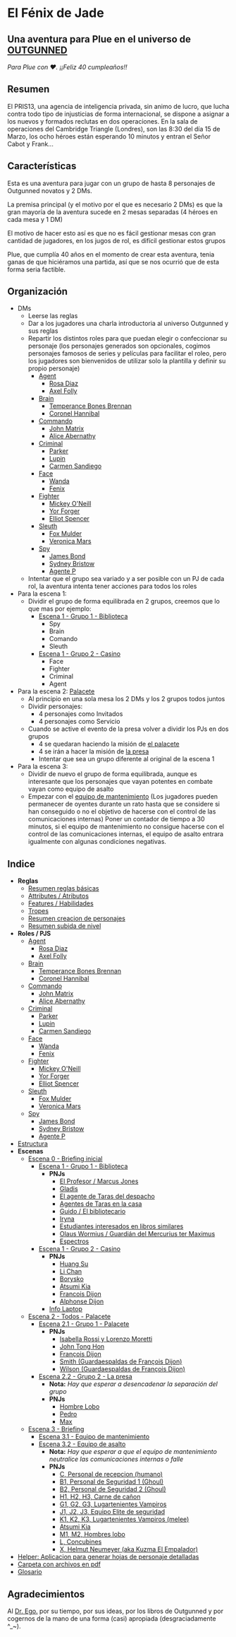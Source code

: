 # El Fénix de Jade

## Una aventura para Plue en el universo de [OUTGUNNED](https://twolittlemice.net/outgunned/)

*Para Plue con ❤️. ¡¡Feliz 40 cumpleaños!!*

## Resumen

El PRIS13, una agencia de inteligencia privada, sin animo de lucro, que lucha contra todo tipo de injusticias de forma internacional, se dispone a asignar a los nuevos y formados reclutas en dos operaciones. En la sala de operaciones del Cambridge Triangle (Londres), son las 8:30 del día 15 de Marzo, los ocho héroes están esperando 10 minutos y entran el Señor Cabot y Frank...

## Características

Esta es una aventura para jugar con un grupo de hasta 8 personajes de Outgunned novatos y 2 DMs.

La premisa principal (y el motivo por el que es necesario 2 DMs) es que la gran mayoría de la aventura sucede en 2 mesas separadas (4 héroes en cada mesa y 1 DM)

El motivo de hacer esto así es que no es fácil gestionar mesas con gran cantidad de jugadores, en los jugos de rol, es difícil gestionar estos grupos

Plue, que cumplía 40 años en el momento de crear esta aventura, tenia ganas de que hiciéramos una partida, así que se nos ocurrió que de esta forma seria factible.

## Organización

* DMs
    * Leerse las reglas
    * Dar a los jugadores una charla introductoria al universo Outgunned y sus reglas
    * Repartir los distintos roles para que puedan elegir o confeccionar su personaje (los personajes generados son opcionales, cogimos personajes famosos de series y películas para facilitar el roleo, pero los jugadores son bienvenidos de utilizar solo la plantilla y definir su propio personaje)
        * [Agent](./PJs/roles/Agent.md)
            * [Rosa Diaz](./PJs/detalles/detective-rosa-diaz.md)
            * [Axel Folly](./PJs/detalles/detective-axel-folly.md)
        * [Brain](./PJs/roles/Brain.md)
            * [Temperance Bones Brennan](./PJs/detalles/doctora-temperance-bones-brennan.md)
            * [Coronel Hannibal](./PJs/detalles/coronel-hannibal.md)
        * [Commando](./PJs/roles/Commando.md)
            * [John Matrix](./PJs/detalles/exmarine-john-matrix.md)
            * [Alice Abernathy](./PJs/detalles/soldier-alice-abernathy.md)
        * [Criminal](./PJs/roles/Criminal.md)
            * [Parker](./PJs/detalles/ladrona-parker.md)
            * [Lupin](./PJs/detalles/ladron-lupin.md)
            * [Carmen Sandiego](./PJs/detalles/ladrona-carmen-sandiego.md)
        * [Face](./PJs/roles/Face.md)
            * [Wanda](./PJs/detalles/face-wanda.md)
            * [Fenix](./PJs/detalles/face-fenix.md)
        * [Fighter](./PJs/roles/Fighter.md)
            * [Mickey O'Neill](./PJs/detalles/fighter-mickey-oneill.md)
            * [Yor Forger](./PJs/detalles/fighter-yor-forger.md)
            * [Elliot Spencer](./PJs/detalles/fighter-elliot-spencer.md)
        * [Sleuth](./PJs/roles/Sleuth.md)
            * [Fox Mulder](./PJs/detalles/investigador-fox-mulder.md)
            * [Veronica Mars](./PJs/detalles/investigador-veronica-mars.md)
        * [Spy](./PJs/roles/Spy.md)
            * [James Bond](./PJs/detalles/espia-james-bond.md)
            * [Sydney Bristow](./PJs/detalles/espia-sydney-bristow.md)
            * [Agente P](./PJs/detalles/espia-agente-p.md)
    * Intentar que el grupo sea variado y a ser posible con un PJ de cada rol, la aventura intenta tener acciones para todos los roles
* Para la escena 1:
    * Dividir el grupo de forma equilibrada en 2 grupos, creemos que lo que mas  por ejemplo:
        * [Escena 1 - Grupo 1 - Biblioteca](./escenas/biblioteca/sesion_1_biblioteca.md)
            * Spy
            * Brain
            * Comando
            * Sleuth
        * [Escena 1 - Grupo 2 - Casino](./escenas/casino/casino_escena.md)
            * Face
            * Fighter
            * Criminal            
            * Agent
* Para la escena 2: [Palacete](./escenas/palacete/sesion_2_palacete.md#encuentros-durante-la-bienvenida)
    * Al principio en una sola mesa los 2 DMs y los 2 grupos todos juntos
    * Dividir personajes:
        * 4 personajes como Invitados
        * 4 personajes como Servicio
    * Cuando se active el evento de la presa volver a dividir los PJs en dos grupos
        * 4 se quedaran haciendo la misión de [el palacete](./escenas/palacete/sesion_2_palacete.md#encuentros-durante-la-bienvenida)
        * 4 se irán a hacer la misión de [la presa](./escenas/presa/presa_escena.md)
        * Intentar que sea un grupo diferente al original de la escena 1
* Para la escena 3:
    * Dividir de nuevo el grupo de forma equilibrada, aunque es interesante que los personajes que vayan potentes en combate vayan como equipo de asalto
    * Empezar con el [equipo de mantenimiento](./escenas/rascacielos/sesion_3_rascacielos_equipo-de-mantenimiento.md) (Los jugadores pueden permanecer de oyentes durante un rato hasta que se considere si han conseguido o no el objetivo de hacerse con el control de las comunicaciones internas) Poner un contador de tiempo a 30 minutos, si el equipo de mantenimiento no consigue hacerse con el control de las comunicaciones internas, el equipo de asalto entrara igualmente con algunas condiciones negativas.

## Indice

* **Reglas**
    * [Resumen reglas básicas](./rules/basic_rules.md)
    * [Attributes / Atributos](./rules/attributes.md)
    * [Features / Habilidades](./rules/features.md)
    * [Tropes](./export/tropes.md)
    * [Resumen creacion de personajes](./rules/character-creation.md)
    * [Resumen subida de nivel](./rules/level-up.md)
* **Roles / PJS**
    * [Agent](./PJs/roles/Agent.md)
        * [Rosa Diaz](./PJs/detalles/detective-rosa-diaz.md)
        * [Axel Folly](./PJs/detalles/detective-axel-folly.md)
    * [Brain](./PJs/roles/Brain.md)
        * [Temperance Bones Brennan](./PJs/detalles/doctora-temperance-bones-brennan.md)
        * [Coronel Hannibal](./PJs/detalles/coronel-hannibal.md)
    * [Commando](./PJs/roles/Commando.md)
        * [John Matrix](./PJs/detalles/exmarine-john-matrix.md)
        * [Alice Abernathy](./PJs/detalles/soldier-alice-abernathy.md)
    * [Criminal](./PJs/roles/Criminal.md)
        * [Parker](./PJs/detalles/ladrona-parker.md)
        * [Lupin](./PJs/detalles/ladron-lupin.md)
        * [Carmen Sandiego](./PJs/detalles/ladrona-carmen-sandiego.md)
    * [Face](./PJs/roles/Face.md)
        * [Wanda](./PJs/detalles/face-wanda.md)
        * [Fenix](./PJs/detalles/face-fenix.md)
    * [Fighter](./PJs/roles/Fighter.md)
        * [Mickey O'Neill](./PJs/detalles/fighter-mickey-oneill.md)
        * [Yor Forger](./PJs/detalles/fighter-yor-forger.md)
        * [Elliot Spencer](./PJs/detalles/fighter-elliot-spencer.md)
    * [Sleuth](./PJs/roles/Sleuth.md)
        * [Fox Mulder](./PJs/detalles/investigador-fox-mulder.md)
        * [Veronica Mars](./PJs/detalles/investigador-veronica-mars.md)
    * [Spy](./PJs/roles/Spy.md)
        * [James Bond](./PJs/detalles/espia-james-bond.md)
        * [Sydney Bristow](./PJs/detalles/espia-sydney-bristow.md)
        * [Agente P](./PJs/detalles/espia-agente-p.md)
* [Estructura](./estructura.md)
* **Escenas**
    * [Escena 0 - Briefing inicial](./escenas/arranque/arranque_escena.md)
        * [Escena 1 - Grupo 1 - Biblioteca](./escenas/biblioteca/sesion_1_biblioteca.md)
            * **PNJs**
                * [El Profesor / Marcus Jones](./escenas/biblioteca/sesion_1_biblioteca.md#el-profesor--marcus-jones)
                * [Gladis](./escenas/biblioteca/sesion_1_biblioteca.md#gladis)
                * [El agente de Taras del despacho](./escenas/biblioteca/sesion_1_biblioteca.md#el-agente-de-taras-del-despacho)
                * [Agentes de Taras en la casa](./escenas/biblioteca/sesion_1_biblioteca.md#agentes-de-taras-en-la-casa)
                * [Guido / El bibliotecario](./escenas/biblioteca/sesion_1_biblioteca.md#guido--el-bibliotecario)
                * [Iryna](./escenas/biblioteca/sesion_1_biblioteca.md#iryna)
                * [Estudiantes interesados en libros similares](./escenas/biblioteca/sesion_1_biblioteca.md#estudiantes-interesados-en-libros-similares)
                * [Olaus Wormius / Guardián del Mercurius ter Maximus](./escenas/biblioteca/sesion_1_biblioteca.md#olaus-wormius--guardi%C3%A1n-del-mercurius-ter-maximus)
                * [Espectros](./escenas/biblioteca/sesion_1_biblioteca.md#espectros)
        * [Escena 1 - Grupo 2 - Casino](./escenas/casino/casino_escena.md)
            * **PNJs**
                * [Huang Su](./PNJs/session-1_el-casino_huang-su.md)
                * [Li Chan](./PNJs/session-1_el-casino_li-chan.md)
                * [Borysko](./PNJs/session-1_el-casino_borysko.md)
                * [Atsumi Kia](./PNJs/session-1_el-casino_atsumi-kia.md)
                * [Francois Dijon](./PNJs/session-1_el-casino_francois-dijon.md)
                * [Alphonse Dijon](./PNJs/session-1_el-casino_alphonse-dijon.md)
            * [Info Laptop](./escenas/casino/casino_laptop_info.md)
    * [Escena 2 - Todos - Palacete](./escenas/palacete/sesion_2_palacete.md)
        * [Escena 2.1 - Grupo 1 - Palacete](./escenas/palacete/sesion_2_palacete.md#encuentros-durante-la-bienvenida)
            * **PNJs**
                * [Isabella Rossi y Lorenzo Moretti](#isabella-rossi-y-lorenzo-moretti)
                * [John Tong Hon](#john-tong-hon)
                * [François Dijon](#fran%C3%A7ois-dijon)
                * [Smith (Guardaespaldas de François Dijon)](#smith-guardaespaldas-de-fran%C3%A7ois-dijon)
                * [Wilson (Guardaespaldas de François Dijon)](#wilson-guardaespaldas-de-fran%C3%A7ois-dijon)
        * [Escena 2.2 - Grupo 2 - La presa](./escenas/presa/presa_escena.md)
            * **Nota:** *Hay que esperar a desencadenar la separación del grupo*
            * **PNJs**
                * [Hombre Lobo](./PNJs/session-2_la-presa_hombre-lobo.md)
                * [Pedro](./PNJs/session-2_la-presa_pedro.md)
                * [Max](./PNJs/session-2_la-presa_max.md)
    * [Escena 3 - Briefing](./escenas/rascacielos/sesion_3_briefing.md)
        * [Escena 3.1 - Equipo de mantenimiento](./escenas/rascacielos/sesion_3_rascacielos_equipo-de-mantenimiento.md)
        * [Escena 3.2 - Equipo de asalto](./escenas/rascacielos/sesion_3_rascacielos_equipo-de-asalto.md)
            * **Nota:** *Hay que esperar a que el equipo de mantenimiento neutralice las comunicaciones internas o falle*
            * **PNJs**
                * [C, Personal de recepcion (humano)](./escenas/rascacielos/sesion_3_rascacielos_equipo-de-asalto.md#c-personal-de-recepcion-humano)
                * [B1, Personal de Seguridad 1 (Ghoul)](./escenas/rascacielos/sesion_3_rascacielos_equipo-de-asalto.md#b1-personal-de-seguridad-1-ghoul)
                * [B2, Personal de Seguridad 2 (Ghoul)](./escenas/rascacielos/sesion_3_rascacielos_equipo-de-asalto.md#b2-personal-de-seguridad-2-ghoul)
                * [H1, H2, H3, Carne de cañon](./escenas/rascacielos/sesion_3_rascacielos_equipo-de-asalto.md#h1-h2-h3-carne-de-ca%C3%B1on)
                * [G1, G2, G3, Lugartenientes Vampiros](./escenas/rascacielos/sesion_3_rascacielos_equipo-de-asalto.md#g1-g2-g3-lugartenientes-vampiros)
                * [J1, J2, J3, Equipo Elite de seguridad](./escenas/rascacielos/sesion_3_rascacielos_equipo-de-asalto.md#j1-j2-j3-equipo-elite-de-seguridad)
                * [K1, K2, K3, Lugartenientes Vampiros (melee)](./escenas/rascacielos/sesion_3_rascacielos_equipo-de-asalto.md#k1-k2-k3-lugartenientes-vampiros-melee)
                * [Atsumi Kia](./escenas/rascacielos/sesion_3_rascacielos_equipo-de-asalto.md#atsumi-kia)
                * [M1, M2, Hombres lobo](./escenas/rascacielos/sesion_3_rascacielos_equipo-de-asalto.md#m1-m2-hombres-lobo)
                * [L, Concubines](./escenas/rascacielos/sesion_3_rascacielos_equipo-de-asalto.md#l-concubines)
                * [X, Helmut Neumeyer (aka Kuzma El Empalador)](./escenas/rascacielos/sesion_3_rascacielos_equipo-de-asalto.md#x-helmut-neumeyer-aka-kuzma-el-empalador)
* [Helper: Aplicacion para generar hojas de personaje detalladas](./helpers/outgunned-cs-app/README.md)
* [Carpeta con archivos en pdf](./export/)
* [Glosario](./glosario.md)


## Agradecimientos

Al [Dr. Ego.](https://github.com/dregotim) por su tiempo, por sus ideas, por los libros de Outgunned y por cogernos de la mano de una forma (casi) apropiada (desgraciadamente ^_~).

